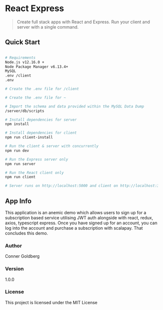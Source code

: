 # React Express

> Create full stack apps with React and Express. Run your client and server with a single command.

## Quick Start

```bash

# Requirements
Node.js v12.16.0 +
Node Package Manager v6.13.4+
MySQL
.env /client
.env

# Create the .env file for /client

# Create the .env file for ~

# Import the schema and data provided within the MySQL Data Dump
/server/db/scripts

# Install dependencies for server
npm install

# Install dependencies for client
npm run client-install

# Run the client & server with concurrently
npm run dev

# Run the Express server only
npm run server

# Run the React client only
npm run client

# Server runs on http://localhost:5000 and client on http://localhost:3000
```

## App Info

This application is an anemic demo which allows users to sign up for a subscription based service utilising JWT auth alongside with react, redux, axios, typescript express. Once you have signed up for an account, you can log into the account and purchase a subscription with scalapay. That concludes this demo.

### Author

Conner Goldberg

### Version

1.0.0

### License

This project is licensed under the MIT License
